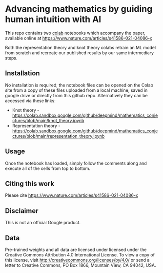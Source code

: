 # Advancing mathematics by guiding human intuition with AI

This repo contains two [colab](https://research.google.com/colaboratory/)
notebooks which accompany the paper, available online at https://www.nature.com/articles/s41586-021-04086-x

Both the representation theory and knot theory colabs retrain an ML model from
scratch and recreate our published results by our same intermediary steps.

## Installation

No installation is required; the notebook files can be opened on the Colab site
from a copy of these files uploaded from a local machine, saved in google drive
or directly from this github repo. Alternatively they can be accessed via these links:

* Knot theory - https://colab.sandbox.google.com/github/deepmind/mathematics_conjectures/blob/main/knot_theory.ipynb
* Representation theory - https://colab.sandbox.google.com/github/deepmind/mathematics_conjectures/blob/main/representation_theory.ipynb

## Usage

Once the notebook has loaded, simply follow the comments along and execute all
of the cells from top to bottom.

## Citing this work

Please cite https://www.nature.com/articles/s41586-021-04086-x

## Disclaimer

This is not an official Google product.

## Data

Pre-trained weights and all data are licensed under licensed under the Creative
Commons Attribution 4.0 International License. To view a copy of this license,
visit http://creativecommons.org/licenses/by/4.0/ or send a letter to
Creative Commons, PO Box 1866, Mountain View, CA 94042, USA.
